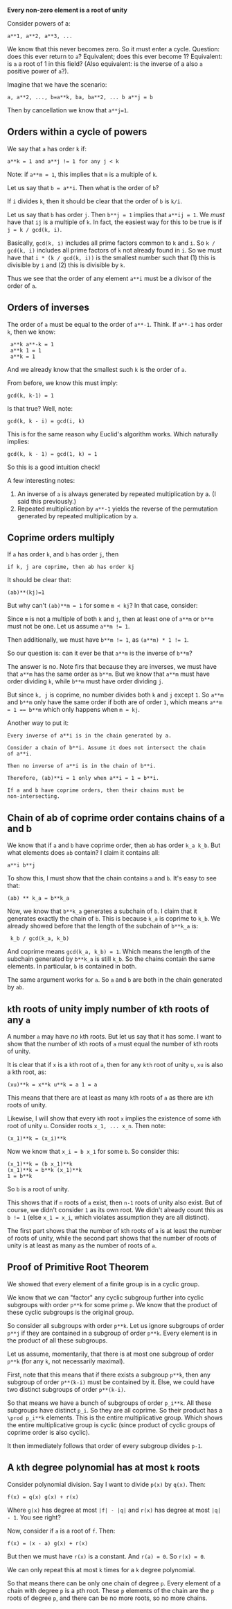 **Every non-zero element is a root of unity**

Consider powers of a:

    a**1, a**2, a**3, ...

We know that this never becomes zero. So it must enter a
cycle. Question: does this ever return to `a`? Equivalent; does this
ever become 1? Equivalent: is `a` a root of 1 in this field? (Also
equivalent: is the inverse of a also `a` positive power of `a`?).

Imagine that we have the scenario:

    a, a**2, ..., b=a**k, ba, ba**2, ... b a**j = b

Then by cancellation we know that `a**j=1`.

## Orders within a cycle of powers

We say that `a` has order `k` if:

    a**k = 1 and a**j != 1 for any j < k

Note: if `a**m = 1`, this implies that `m` is a multiple of `k`.

Let us say that `b = a**i`. Then what is the order of `b`?

If `i` divides `k`, then it should be clear that the order of `b` is
`k/i`.

Let us say that `b` has order `j`. Then `b**j = 1` implies that `a**ij
= 1`. We *must* have that `ij` is a multiple of `k`. In fact, the
easiest way for this to be true is if `j = k / gcd(k, i)`.

Basically, `gcd(k, i)` includes all prime factors common to `k` and `i`.
So `k / gcd(k, i)` includes all prime factors of `k` not already found
in `i`. So we must have that `i * (k / gcd(k, i))` is the smallest
number such that (1) this is divisible by `i` and (2) this is divisible
by `k`.

Thus we see that the order of any element `a**i` must be a divisor of
the order of `a`.

## Orders of inverses

The order of `a` must be equal to the order of `a**-1`. Think. If
`a**-1` has order `k`, then we know:

     a**k a**-k = 1
     a**k 1 = 1
     a**k = 1

And we already know that the smallest such `k` is the order of `a`.

From before, we know this must imply:

    gcd(k, k-1) = 1

Is that true? Well, note:

    gcd(k, k - i) = gcd(i, k)

This is for the same reason why Euclid's algorithm works. Which
naturally implies:

    gcd(k, k - 1) = gcd(1, k) = 1

So this is a good intuition check!

A few interesting notes:

1. An inverse of `a` is always generated by repeated multiplication by
   a. (I said this previously.)
2. Repeated multiplication by `a**-1` yields the reverse of the
   permutation generated by repeated multiplication by `a`.

## Coprime orders multiply

If `a` has order `k`, and `b` has order `j`, then

    if k, j are coprime, then ab has order kj

It should be clear that:

    (ab)**(kj)=1

But why can't `(ab)**m = 1` for some `m < kj`? In that case, consider:

Since `m` is not a multiple of both `k` and `j`, then at least one of
`a**m` or `b**m` must not be one. Let us assume `a**m != 1`.

Then additionally, we must have `b**m != 1`, as `(a**m) * 1 != 1`.

So our question is: can it ever be that `a**m` is the inverse of
`b**m`?

The answer is no. Note firs that because they are inverses, we must
have that `a**m` has the same order as `b**m`. But we know that `a**m`
must have order dividing `k`, while `b**m` must have order dividing
`j`.

But since `k, j` is coprime, no number divides both `k` and `j` except
`1`. So `a**m` and `b**m` only have the same order if both are of
order `1`, which means `a**m = 1 == b**m` which only happens when `m =
kj`.

Another way to put it:

    Every inverse of a**i is in the chain generated by a.

    Consider a chain of b**i. Assume it does not intersect the chain
    of a**i.

    Then no inverse of a**i is in the chain of b**i.

    Therefore, (ab)**i = 1 only when a**i = 1 = b**i.

    If a and b have coprime orders, then their chains must be
    non-intersecting.

## Chain of ab of coprime order contains chains of a and b

We know that if `a` and `b` have coprime order, then `ab` has order `k_a
k_b`. But what elements does `ab` contain? I claim it contains all:

    a**i b**j

To show this, I must show that the chain contains `a` and `b`. It's
easy to see that:

    (ab) ** k_a = b**k_a

Now, we know that `b**k_a` generates a subchain of `b`. I claim that it
generates exactly the chain of `b`. This is because `k_a` is coprime to
`k_b`. We already showed before that the length of the subchain of
`b**k_a` is:

     k_b / gcd(k_a, k_b)

And coprime means `gcd(k_a, k_b) = 1`. Which means the length of the
subchain generated by `b**k_a` is still `k_b`. So the chains contain the
same elements. In particular, `b` is contained in both.

The same argument works for `a`. So `a` and `b` are both in the chain
generated by `ab`.

## `k`th roots of unity imply number of `k`th roots of any `a`

A number `a` may have *no* `k`th roots. But let us say that it has
some. I want to show that the number of `k`th roots of `a` must equal
the number of `k`th roots of unity.

It is clear that if `x` is a `k`th root of `a`, then for any `kth` root
of unity `u`, `xu` is also a kth root, as:

    (xu)**k = x**k u**k = a 1 = a

This means that there are at least as many `k`th roots of `a` as there
are `k`th roots of unity.

Likewise, I will show that every `k`th root `x` implies the existence
of some `k`th root of unity `u`. Consider roots `x_1, ... x_n`. Then
note:

    (x_1)**k = (x_i)**k

Now we know that `x_i = b x_1` for some `b`. So consider this:

    (x_1)**k = (b x_1)**k
    (x_1)**k = b**k (x_1)**k
    1 = b**k

So `b` is a root of unity.

This shows that if `n` roots of `a` exist, then `n-1` roots of unity
also exist. But of course, we didn't consider `1` as its own root. We
didn't already count this as `b != 1` (else `x_1 = x_i`, which
violates assumption they are all distinct).

The first part shows that the number of `k`th roots of `a` is at least
the number of roots of unity, while the second part shows that the
number of roots of unity is at least as many as the number of roots of
`a`.

## Proof of Primitive Root Theorem

We showed that every element of a finite group is in a cyclic group.

We know that we can "factor" any cyclic subgroup further into cyclic
subgroups with order `p**k` for some prime `p`. We know that the
product of these cyclic subgroups is the original group.

So consider all subgroups with order `p**k`. Let us ignore subgroups
of order `p**j` if they are contained in a subgroup of order
`p**k`. Every element is in the product of all these subgroups.

Let us assume, momentarily, that there is at most one subgroup of
order `p**k` (for any `k`, not necessarily maximal).

First, note that this means that if there exists a subgroup `p**k`,
then any subgroup of order `p**(k-i)` must be contained by it. Else,
we could have two distinct subgroups of order `p**(k-i)`.

So that means we have a bunch of subgroups of order `p_i**k`. All
these subgroups have distinct `p_i`. So they are all coprime. So their
product has a `\prod p_i**k` elements. This is the entire
multiplicative group.  Which shows the entire multiplicative group is
cyclic (since product of cyclic groups of coprime order is also
cyclic).

It then immediately follows that order of every subgroup divides
`p-1`.

## A `k`th degree polynomial has at most `k` roots

Consider polynomial division. Say I want to divide `p(x)` by `q(x)`.
Then:

    f(x) = q(x) g(x) + r(x)

Where `g(x)` has degree at most `|f| - |q|` and `r(x)` has degree at
most `|q| - 1`. You see right?

Now, consider if `a` is a root of `f`. Then:

    f(x) = (x - a) g(x) + r(x)

But then we must have `r(x)` is a constant. And `r(a) = 0`. So `r(x) =
0`.

We can only repeat this at most `k` times for a `k` degree polynomial.

So that means there can be only one chain of degree `p`. Every element
of a chain with degree `p` is a `p`th root. These `p` elements of the
chain are the `p` roots of degree `p`, and there can be no more roots,
so no more chains.
